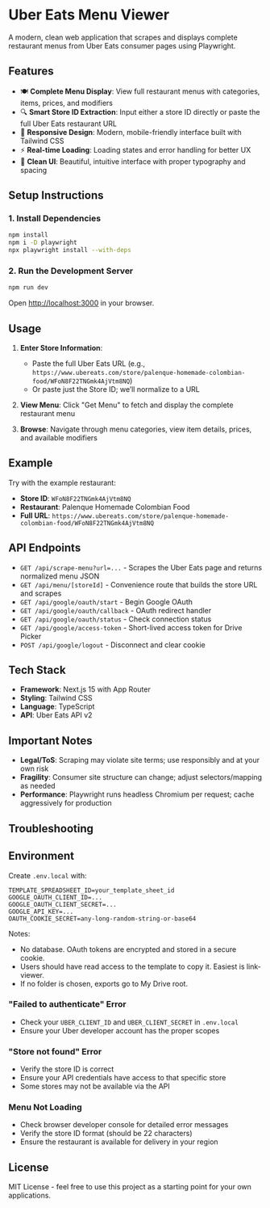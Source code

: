 # Uber Eats Menu Viewer

A modern, clean web application that scrapes and displays complete restaurant menus from Uber Eats consumer pages using Playwright.

## Features

- 🍽️ **Complete Menu Display**: View full restaurant menus with categories, items, prices, and modifiers
- 🔍 **Smart Store ID Extraction**: Input either a store ID directly or paste the full Uber Eats restaurant URL
- 📱 **Responsive Design**: Modern, mobile-friendly interface built with Tailwind CSS
- ⚡ **Real-time Loading**: Loading states and error handling for better UX
- 🎨 **Clean UI**: Beautiful, intuitive interface with proper typography and spacing

## Setup Instructions

### 1. Install Dependencies

```bash
npm install
npm i -D playwright
npx playwright install --with-deps
```

### 2. Run the Development Server

```bash
npm run dev
```

Open [http://localhost:3000](http://localhost:3000) in your browser.

## Usage

1. **Enter Store Information**: 
   - Paste the full Uber Eats URL (e.g., `https://www.ubereats.com/store/palenque-homemade-colombian-food/WFoN8F22TNGmk4AjVtm8NQ`)
   - Or paste just the Store ID; we’ll normalize to a URL

2. **View Menu**: Click "Get Menu" to fetch and display the complete restaurant menu

3. **Browse**: Navigate through menu categories, view item details, prices, and available modifiers

## Example

Try with the example restaurant:
- **Store ID**: `WFoN8F22TNGmk4AjVtm8NQ`
- **Restaurant**: Palenque Homemade Colombian Food
- **Full URL**: `https://www.ubereats.com/store/palenque-homemade-colombian-food/WFoN8F22TNGmk4AjVtm8NQ`

## API Endpoints

- `GET /api/scrape-menu?url=...` - Scrapes the Uber Eats page and returns normalized menu JSON
- `GET /api/menu/[storeId]` - Convenience route that builds the store URL and scrapes
- `GET /api/google/oauth/start` - Begin Google OAuth
- `GET /api/google/oauth/callback` - OAuth redirect handler
- `GET /api/google/oauth/status` - Check connection status
- `GET /api/google/access-token` - Short-lived access token for Drive Picker
- `POST /api/google/logout` - Disconnect and clear cookie

## Tech Stack

- **Framework**: Next.js 15 with App Router
- **Styling**: Tailwind CSS
- **Language**: TypeScript
- **API**: Uber Eats API v2

## Important Notes

- **Legal/ToS**: Scraping may violate site terms; use responsibly and at your own risk
- **Fragility**: Consumer site structure can change; adjust selectors/mapping as needed
- **Performance**: Playwright runs headless Chromium per request; cache aggressively for production

## Troubleshooting
## Environment

Create `.env.local` with:

```
TEMPLATE_SPREADSHEET_ID=your_template_sheet_id
GOOGLE_OAUTH_CLIENT_ID=...
GOOGLE_OAUTH_CLIENT_SECRET=...
GOOGLE_API_KEY=...
OAUTH_COOKIE_SECRET=any-long-random-string-or-base64
```

Notes:
- No database. OAuth tokens are encrypted and stored in a secure cookie.
- Users should have read access to the template to copy it. Easiest is link-viewer.
- If no folder is chosen, exports go to My Drive root.


### "Failed to authenticate" Error
- Check your `UBER_CLIENT_ID` and `UBER_CLIENT_SECRET` in `.env.local`
- Ensure your Uber developer account has the proper scopes

### "Store not found" Error
- Verify the store ID is correct
- Ensure your API credentials have access to that specific store
- Some stores may not be available via the API

### Menu Not Loading
- Check browser developer console for detailed error messages
- Verify the store ID format (should be 22 characters)
- Ensure the restaurant is available for delivery in your region

## License

MIT License - feel free to use this project as a starting point for your own applications.